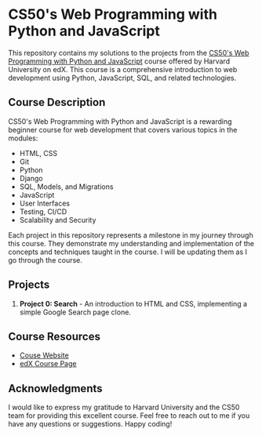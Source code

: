 # CS50's Web Programming with Python and JavaScript

This repository contains my solutions to the projects from the [CS50's Web Programming with Python and JavaScript](https://cs50.harvard.edu/web/2020/) course offered by Harvard University on edX. This course is a comprehensive introduction to web development using Python, JavaScript, SQL, and related technologies.

## Course Description

CS50's Web Programming with Python and JavaScript is a rewarding beginner course for web development
that covers various topics in the modules:

- HTML, CSS
- Git
- Python
- Django
- SQL, Models, and Migrations
- JavaScript
- User Interfaces
- Testing, CI/CD
- Scalability and Security

Each project in this repository represents a milestone in my journey through this course. They demonstrate my understanding and implementation of the concepts and techniques taught in the course.
I will be updating them as I go through the course.
## Projects


1. **Project 0: Search** - An introduction to HTML and CSS, implementing a simple Google Search page clone.
<!-- 
2. **Project 1: Wiki** - Building a simple Wiki using Python and the Flask web framework.

3. **Project 2: Commerce** - Implementing an e-commerce website with user registration, product listings, and bidding functionality.

4. **Project 3: Mail** - Creating a simple email client using Flask and JavaScript.

5. **Project 4: Network** - Building a social media network with user profiles, following, and post creation.

6. **Final Project: Your Project** - A self-designed web application that demonstrates proficiency in web development.
-->
## Course Resources
- [Couse Website](https://cs50.harvard.edu/web/2020/)
- [edX Course Page](https://www.edx.org/learn/web-development/harvard-university-cs50-s-web-programming-with-python-and-javascript)

## Acknowledgments
I would like to express my gratitude to Harvard University and the CS50 team for providing this excellent course.
Feel free to reach out to me if you have any questions or suggestions. Happy coding!






